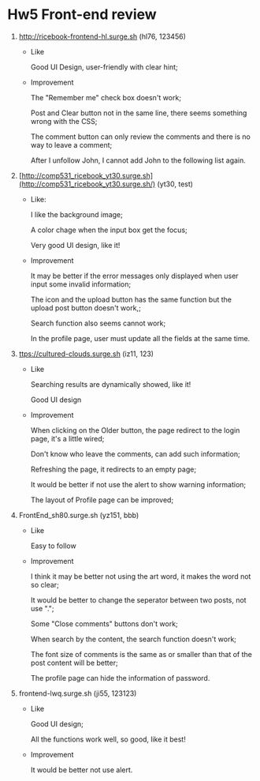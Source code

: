 # Hw5 Front-end review

1. http://ricebook-frontend-hl.surge.sh (hl76, 123456)

   * Like

     Good UI Design, user-friendly with clear hint;

   * Improvement

     The "Remember me" check box doesn't work;

     Post and Clear button not in the same line, there seems something wrong with the CSS;

     The comment button can only review the comments and there is no way to leave a comment;

     After I unfollow John, I cannot add John to the following list again.

2. [http://comp531_ricebook_yt30.surge.sh](http://comp531_ricebook_yt30.surge.sh/) (yt30, test)

   - Like:

     I like the background image;

     A color chage when the input box get the focus;

     Very good UI design, like it!

   - Improvement

     It may be better if the error messages only displayed when user input some invalid information;

     The icon and the upload button has the same function but the upload post button doesn't work,;

     Search function also seems cannot work;

     In the profile page, user must update all the fields at the same time.

3. [ttps://cultured-clouds.surge.sh](https://cultured-clouds.surge.sh/) (iz11, 123)

   - Like

     Searching results are dynamically showed, like it!

     Good UI design

   - Improvement

     When clicking on the Older button, the page redirect to the login page, it's a little wired;

     Don't know who leave the comments, can add such information;

     Refreshing the page, it redirects to an empty page;

     It would be better if not use the alert to show warning information;

     The layout of Profile page can be improved;

4. FrontEnd_sh80.surge.sh (yz151, bbb)

   - Like

     Easy to follow

   - Improvement

     I think it may be better not using the art word, it makes the word not so clear;

     It would be better to change the seperator between two posts, not use ".";

     Some "Close comments" buttons don't work;

     When search by the content, the search function doesn't work;

     The font size of comments is the same as or smaller than that of the post content will be better;

     The profile page can hide the information of password.

5. frontend-lwq.surge.sh (ji55, 123123)

   - Like

     Good UI design;

     All the functions work well, so good, like it best!

   - Improvement

     It would be better not use alert.